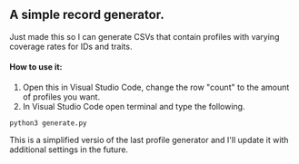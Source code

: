 ## A simple record generator.

Just made this so I can generate CSVs that contain profiles with varying coverage rates for IDs and traits.

#### How to use it:
1) Open this in Visual Studio Code, change the row "count" to the amount of profiles you want.
2) In Visual Studio Code open terminal and type the following.
```
python3 generate.py
```

This is a simplified versio of the last profile generator and I'll update it with additional settings in the future.
